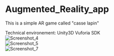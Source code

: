 # Augmented_Reality_app
This is a simple AR game called "casse lapin"

Technical environement:
Unity3D 
Vuforia SDK 
<br />
![Screenshot_4](https://user-images.githubusercontent.com/4239182/55562629-a31b6000-56f4-11e9-8da1-4de696943481.png)
<br />
![Screenshot_5](https://user-images.githubusercontent.com/4239182/55562630-a31b6000-56f4-11e9-990d-cc0d6c25ec1f.png)
<br />
![Screenshot_7](https://user-images.githubusercontent.com/4239182/55562631-a3b3f680-56f4-11e9-9d25-1bbb83ebe5c5.png)

